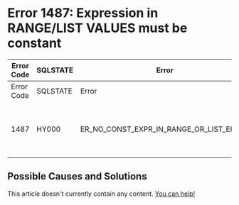 
# Error 1487: Expression in RANGE/LIST VALUES must be constant


| Error Code | SQLSTATE | Error | Description |
| --- | --- | --- | --- |
| Error Code | SQLSTATE | Error | Description |
| 1487 | HY000 | ER_NO_CONST_EXPR_IN_RANGE_OR_LIST_ERROR | Expression in RANGE/LIST VALUES must be constant |




## Possible Causes and Solutions


This article doesn't currently contain any content. [You can help!](/en/writing-and-editing-knowledge-base-articles/)


